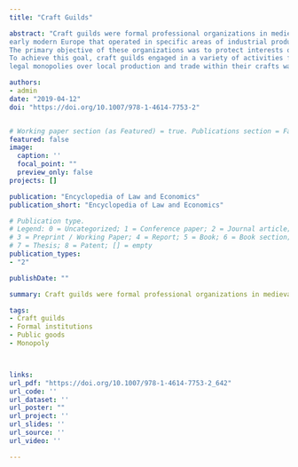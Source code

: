 ```yaml
---
title: "Craft Guilds"

abstract: "Craft guilds were formal professional organizations in medieval and 
early modern Europe that operated in specific areas of industrial production. 
The primary objective of these organizations was to protect interests of their members. 
To achieve this goal, craft guilds engaged in a variety of activities from which obtaining 
legal monopolies over local production and trade within their crafts was the most important."

authors:
- admin
date: "2019-04-12"
doi: "https://doi.org/10.1007/978-1-4614-7753-2"


# Working paper section (as Featured) = true. Publications section = False 
featured: false
image:
  caption: ''
  focal_point: ""
  preview_only: false
projects: []

publication: "Encyclopedia of Law and Economics"
publication_short: "Encyclopedia of Law and Economics"

# Publication type.
# Legend: 0 = Uncategorized; 1 = Conference paper; 2 = Journal article;
# 3 = Preprint / Working Paper; 4 = Report; 5 = Book; 6 = Book section;
# 7 = Thesis; 8 = Patent; [] = empty
publication_types:
- "2"

publishDate: ""

summary: Craft guilds were formal professional organizations in medieval and early modern Europe that operated in specific areas of industrial production. The primary objective of these organizations was to protect interests of their members. To achieve this goal, craft guilds engaged in a variety of activities from which obtaining legal monopolies over local production and trade within their crafts was the most important.

tags:
- Craft guilds
- Formal institutions
- Public goods
- Monopoly



links:
url_pdf: "https://doi.org/10.1007/978-1-4614-7753-2_642"
url_code: ''
url_dataset: ''
url_poster: ""
url_project: ''
url_slides: ''
url_source: ''
url_video: ''

---
```

